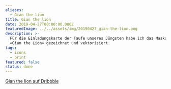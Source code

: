 ```yaml
---
aliases:
  - Gian the lion
title: Gian the lion
date: 2019-04-27T00:00:00.000Z
featuredImage: ../../assets/img/20190427_gian-the-lion.png
description: >-
  Für die Einladungskarte der Taufe unseres Jüngsten habe ich das Maskottchen
  «Gian the Lion» gezeichnet und vektorisiert.
tags:
  - icons
  - print
featured: false
status: done
---
```

[Gian the lion auf Dribbble](https://dribbble.com/shots/6401002-Gian-the-lion)
